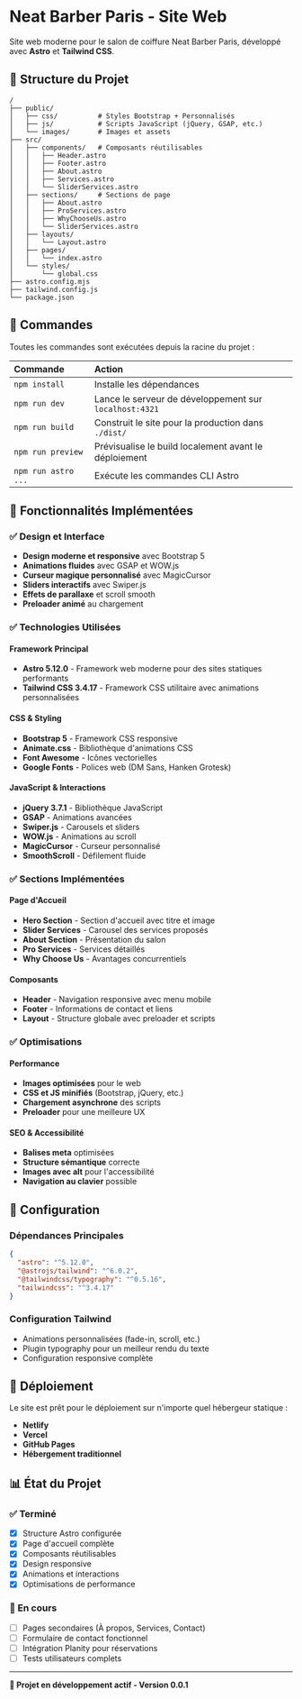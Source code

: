 # Neat Barber Paris - Site Web

Site web moderne pour le salon de coiffure Neat Barber Paris, développé avec **Astro** et **Tailwind CSS**.

## 🚀 Structure du Projet

```text
/
├── public/
│   ├── css/          # Styles Bootstrap + Personnalisés
│   ├── js/           # Scripts JavaScript (jQuery, GSAP, etc.)
│   └── images/       # Images et assets
├── src/
│   ├── components/   # Composants réutilisables
│   │   ├── Header.astro
│   │   ├── Footer.astro
│   │   ├── About.astro
│   │   ├── Services.astro
│   │   └── SliderServices.astro
│   ├── sections/     # Sections de page
│   │   ├── About.astro
│   │   ├── ProServices.astro
│   │   ├── WhyChooseUs.astro
│   │   └── SliderServices.astro
│   ├── layouts/
│   │   └── Layout.astro
│   ├── pages/
│   │   └── index.astro
│   └── styles/
│       └── global.css
├── astro.config.mjs
├── tailwind.config.js
└── package.json
```

## 🧞 Commandes

Toutes les commandes sont exécutées depuis la racine du projet :

| Commande            | Action                                                 |
| :------------------ | :----------------------------------------------------- |
| `npm install`       | Installe les dépendances                               |
| `npm run dev`       | Lance le serveur de développement sur `localhost:4321` |
| `npm run build`     | Construit le site pour la production dans `./dist/`    |
| `npm run preview`   | Prévisualise le build localement avant le déploiement  |
| `npm run astro ...` | Exécute les commandes CLI Astro                        |

## 🎨 Fonctionnalités Implémentées

### ✅ Design et Interface

- **Design moderne et responsive** avec Bootstrap 5
- **Animations fluides** avec GSAP et WOW.js
- **Curseur magique personnalisé** avec MagicCursor
- **Sliders interactifs** avec Swiper.js
- **Effets de parallaxe** et scroll smooth
- **Preloader animé** au chargement

### ✅ Technologies Utilisées

#### Framework Principal

- **Astro 5.12.0** - Framework web moderne pour des sites statiques performants
- **Tailwind CSS 3.4.17** - Framework CSS utilitaire avec animations personnalisées

#### CSS & Styling

- **Bootstrap 5** - Framework CSS responsive
- **Animate.css** - Bibliothèque d'animations CSS
- **Font Awesome** - Icônes vectorielles
- **Google Fonts** - Polices web (DM Sans, Hanken Grotesk)

#### JavaScript & Interactions

- **jQuery 3.7.1** - Bibliothèque JavaScript
- **GSAP** - Animations avancées
- **Swiper.js** - Carousels et sliders
- **WOW.js** - Animations au scroll
- **MagicCursor** - Curseur personnalisé
- **SmoothScroll** - Défilement fluide

### ✅ Sections Implémentées

#### Page d'Accueil

- **Hero Section** - Section d'accueil avec titre et image
- **Slider Services** - Carousel des services proposés
- **About Section** - Présentation du salon
- **Pro Services** - Services détaillés
- **Why Choose Us** - Avantages concurrentiels

#### Composants

- **Header** - Navigation responsive avec menu mobile
- **Footer** - Informations de contact et liens
- **Layout** - Structure globale avec preloader et scripts

### ✅ Optimisations

#### Performance

- **Images optimisées** pour le web
- **CSS et JS minifiés** (Bootstrap, jQuery, etc.)
- **Chargement asynchrone** des scripts
- **Preloader** pour une meilleure UX

#### SEO & Accessibilité

- **Balises meta** optimisées
- **Structure sémantique** correcte
- **Images avec alt** pour l'accessibilité
- **Navigation au clavier** possible

## 📝 Configuration

### Dépendances Principales

```json
{
  "astro": "^5.12.0",
  "@astrojs/tailwind": "^6.0.2",
  "@tailwindcss/typography": "^0.5.16",
  "tailwindcss": "^3.4.17"
}
```

### Configuration Tailwind

- Animations personnalisées (fade-in, scroll, etc.)
- Plugin typography pour un meilleur rendu du texte
- Configuration responsive complète

## 🚀 Déploiement

Le site est prêt pour le déploiement sur n'importe quel hébergeur statique :

- **Netlify**
- **Vercel**
- **GitHub Pages**
- **Hébergement traditionnel**

## 📊 État du Projet

### ✅ Terminé

- [x] Structure Astro configurée
- [x] Page d'accueil complète
- [x] Composants réutilisables
- [x] Design responsive
- [x] Animations et interactions
- [x] Optimisations de performance

### 🔄 En cours

- [ ] Pages secondaires (À propos, Services, Contact)
- [ ] Formulaire de contact fonctionnel
- [ ] Intégration Planity pour réservations
- [ ] Tests utilisateurs complets

---

**🎯 Projet en développement actif - Version 0.0.1**
